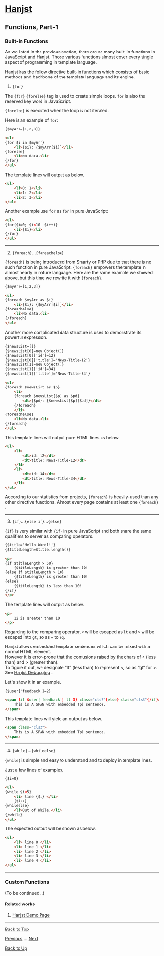 # [Hanjst](/hanjst/index)
## Functions, Part-1
### Built-in Functions

As we listed in the previous section, there are so many built-in functions in JavaScript and Hanjst. Those various functions almost cover every single aspect of programming in template language.

Hanjst has the follow directive built-in functions which consists of basic methods and backbone of the template language and its engine.

1. `{for}`

The `{for}` `{forelse}` tag is used to create simple loops. `for` is also the reserved key word in JavaScript.

`{forelse}` is executed when the loop is not iterated.

Here is an example of `for`:

```html
{$myArr=[1,2,3]}

<ul>
{for $i in $myArr}
	<li>{$i}: {$myArr[$i]}</li>
{forelse}
	<li>No data.<li>
{/for}
</ul>
```
The template lines will output as below.

```html
<ul>
    <li>0: 1</li>
    <li>1: 2</li>
    <li>2: 3</li>
</ul>
```
Another example use `for` as `for` in pure JavaScript:

```html
<ul>
{for($i=0; $i<10; $i++)}
	<li>{$i}</li>
{/for}
</ul>
```
---

2. `{foreach}`...`{foreachelse}`

`{foreach}` is being introduced from Smarty or PHP due to that there is no such function in pure JavaScript.
`{foreach}` empowers the template in almost nearly in nature language. Here are the same example we showed above, but this time we rewrite it with `{foreach}`.

```html
{$myArr=[1,2,3]}

<ul>
{foreach $myArr as $i}
	<li>{$i}: {$myArr[$i]}</li>
{foreachelse}
	<li>No data.<li>
{/foreach}
</ul>
```
Another more complicated data structure is used to demonstrate its powerful expression.


```html
{$newsList=[]}
{$newsList[0]=new Object()}
{$newsList[0]['id']=12}
{$newsList[0]['title']='News-Title-12'}
{$newsList[1]=new Object()}
{$newsList[1]['id']=34}
{$newsList[1]['title']='News-Title-34'}

<ul>
{foreach $newsList as $p}
	<li>
	{foreach $newsList[$p] as $pd}
		<dt>{$pd}: {$newsList[$p][$pd]}</dt>
	{/foreach}
	</li>
{foreachelse}
	<li>No data.<li>
{/foreach}
</ul>
```

This template lines will output pure HTML lines as below.

```html
<ul>
	<li>
		<dt>id: 12</dt>
		<dt>title: News-Title-12</dt>
	</li>
	<li>
		<dt>id: 34</dt>
		<dt>title: News-Title-34</dt>
	</li>
</ul>
```
According to our statistics from projects, `{foreach}` is heavily-used than any other directive functions. Almost every page contains at least one `{foreach}` .


---

3. `{if}`...`{else if}`...`{else}`

`{if}` is very similar with `{if}` in pure JavaScript and both share the same qualifiers to server as comparing operators.

```html
{$title='Hello Wordl!'}
{$titleLength=$title.length()}

<p>
{if $titleLength > 50}
	{$titleLength} is greater than 50!
{else if $titleLength > 10}
	{$titleLength} is greater than 10!
{else}
	{$titleLength} is less than 10!
{/if}
</p>
```

The template lines will output as below.

```html
<p>
	12 is greater than 10!
</p>
```

Regarding to the comparing operator, `<` will be escaped as `lt` and `>` will be escaped into `gt`, so as `=` to `eq`.

Hanjst allows embedded template sentences which can be mixed with a normal HTML element.  
However it is error-prone that the confusions raised by the chars of < (less than) and > (greater than).  
To figure it out, we designate “lt” (less than) to represent <, so as “gt” for >. See [Hanjst Debugging](/hanjst/hanjst-debug) .

Let's show it in an example.

```html
{$user['feedback']=2}

<span {if $user['feedback'] lt 3} class="cls2"{else} class="cls3"{/if}>
	This is A SPAN with embedded Tpl sentence.
</span>
```
This template lines will yield an output as below.

```html
<span class="cls2">
	This is A SPAN with embedded Tpl sentence.
</span>
```

---

4. `{while}`...`{whileelse}`

`{while}` is simple and easy to understand and to deploy in template lines.

Just a few lines of examples.

```html
{$i=0}

<ul>
{while $i<5}
	<li> line {$i} </li>
    {$i++}
{whileelse}
	<li>Out of While.</li>
{/while}
</ul>
```

The expected output will be shown as below.

```html
<ul>
	<li> line 0 </li>
	<li> line 1 </li>
	<li> line 2 </li>
	<li> line 3 </li>
	<li> line 4 </li>
</ul>
```

---

### Custom Functions

(To be continued...)


#### Related works

1. [Hanjst Demo Page](https://ufqi.com/dev/hanjst/)


----
[Back to Top](/hanjst/hanjst-function)

[Previous](./hanjst-variable) ... [Next](./hanjst-function-2)

[Back to Up](/hanjst/index)

<!--stackedit_data:
eyJoaXN0b3J5IjpbLTEwOTIwNTI5NDMsMTY1OTQ0MTQ5Niw3Mj
I1NjQ3MDEsLTQ5ODk4OTk5NywtMTMxNzE1ODQwNiwtMTA3NzA4
MDkyMF19
-->